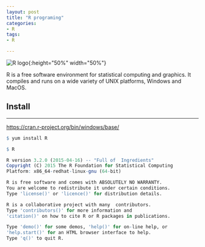 ```yaml
---
layout: post
title: "R programing"
categories:
- R
tags:
- R

---
```


![R logo](https://www.r-project.org/logo/Rlogo.png){:height="50%" width="50%"}

R is a free software environment for statistical computing and graphics. It compiles and runs on a wide variety of UNIX platforms, Windows and MacOS.

## Install
---
<https://cran.r-project.org/bin/windows/base/>

```R
$ yum install R

$ R

R version 3.2.0 (2015-04-16) -- "Full of  Ingredients"          
Copyright (C) 2015 The R Foundation for Statistical Computing
Platform: x86_64-redhat-linux-gnu (64-bit)

R is free software and comes with ABSOLUTELY NO WARRANTY.
You are welcome to redistribute it under certain conditions.
Type 'license()' or 'licence()' for distribution details.

R is a collaborative project with many  contributors.                    
Type 'contributors()' for more information and
'citation()' on how to cite R or R packages in publications.

Type 'demo()' for some demos, 'help()' for on-line help, or
'help.start()' for an HTML browser interface to help.
Type 'q()' to quit R.

```
